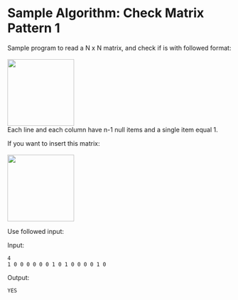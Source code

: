 # Sample Algorithm: Check Matrix Pattern 1

Sample program to read a N x N matrix, and check if is with followed format:</br></br>
<img width=150 src="https://user-images.githubusercontent.com/38412804/119313519-07d60380-bc4a-11eb-8254-e948a845a518.PNG"></br>
Each line and each column have n-1 null items and a single item equal 1.

If you want to insert this matrix:</br></br>
<img width=150 src="https://user-images.githubusercontent.com/38412804/119313694-3c49bf80-bc4a-11eb-8d18-794ce2171da1.PNG">

Use followed input:

Input:

 ``` 
 4
 1 0 0 0 0 0 0 1 0 1 0 0 0 0 1 0
 ```

Output:

 ```
 YES
 ```
